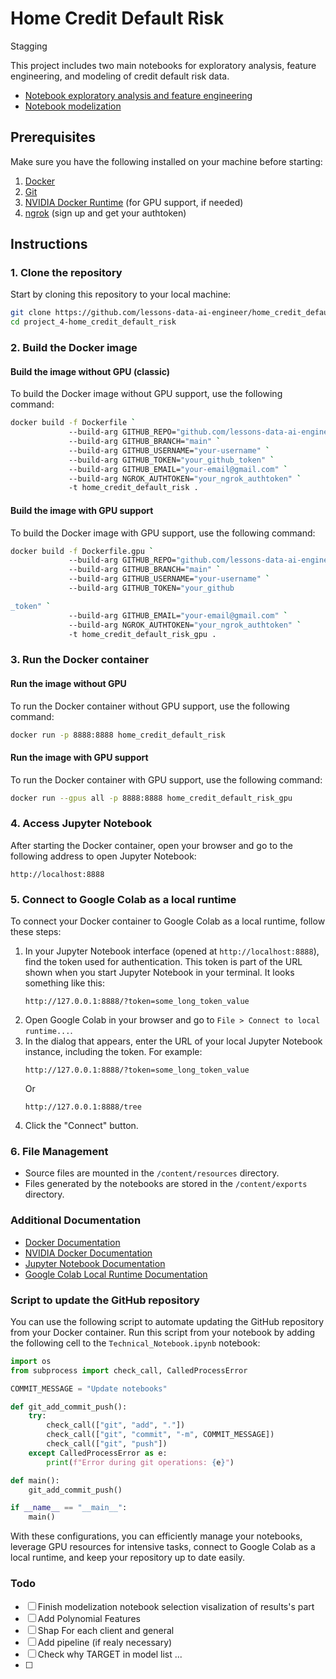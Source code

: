 # Home Credit Default Risk

Stagging

This project includes two main notebooks for exploratory analysis, feature engineering, and modeling of credit default risk data.

- [Notebook exploratory analysis and feature engineering](./Fusilier_Antoine_1_notebook_exploratory_analysis_and_cleaning_and_feature_enginering_022024.ipynb)
- [Notebook modelization](./Fusilier_Antoine_2_notebook_modelization_032024.ipynb)

## Prerequisites

Make sure you have the following installed on your machine before starting:

1. [Docker](https://docs.docker.com/get-docker/)
2. [Git](https://git-scm.com/book/en/v2/Getting-Started-Installing-Git)
3. [NVIDIA Docker Runtime](https://docs.nvidia.com/datacenter/cloud-native/container-toolkit/install-guide.html) (for GPU support, if needed)
4. [ngrok](https://dashboard.ngrok.com/signup) (sign up and get your authtoken)

## Instructions

### 1. Clone the repository

Start by cloning this repository to your local machine:

```sh
git clone https://github.com/lessons-data-ai-engineer/home_credit_default_risk.git
cd project_4-home_credit_default_risk
```

### 2. Build the Docker image

#### Build the image without GPU (classic)

To build the Docker image without GPU support, use the following command:

```sh
docker build -f Dockerfile `
             --build-arg GITHUB_REPO="github.com/lessons-data-ai-engineer/home_credit_default_risk.git" `
             --build-arg GITHUB_BRANCH="main" `
             --build-arg GITHUB_USERNAME="your-username" `
             --build-arg GITHUB_TOKEN="your_github_token" `
             --build-arg GITHUB_EMAIL="your-email@gmail.com" `
             --build-arg NGROK_AUTHTOKEN="your_ngrok_authtoken" `
             -t home_credit_default_risk .
```

#### Build the image with GPU support

To build the Docker image with GPU support, use the following command:

```sh
docker build -f Dockerfile.gpu `
             --build-arg GITHUB_REPO="github.com/lessons-data-ai-engineer/home_credit_default_risk.git" `
             --build-arg GITHUB_BRANCH="main" `
             --build-arg GITHUB_USERNAME="your-username" `
             --build-arg GITHUB_TOKEN="your_github

_token" `
             --build-arg GITHUB_EMAIL="your-email@gmail.com" `
             --build-arg NGROK_AUTHTOKEN="your_ngrok_authtoken" `
             -t home_credit_default_risk_gpu .
```

### 3. Run the Docker container

#### Run the image without GPU

To run the Docker container without GPU support, use the following command:

```sh
docker run -p 8888:8888 home_credit_default_risk
```

#### Run the image with GPU support

To run the Docker container with GPU support, use the following command:

```sh
docker run --gpus all -p 8888:8888 home_credit_default_risk_gpu
```

### 4. Access Jupyter Notebook

After starting the Docker container, open your browser and go to the following address to open Jupyter Notebook:

```
http://localhost:8888
```

### 5. Connect to Google Colab as a local runtime

To connect your Docker container to Google Colab as a local runtime, follow these steps:

1. In your Jupyter Notebook interface (opened at `http://localhost:8888`), find the token used for authentication. This token is part of the URL shown when you start Jupyter Notebook in your terminal. It looks something like this:
   ```
   http://127.0.0.1:8888/?token=some_long_token_value
   ```
2. Open Google Colab in your browser and go to `File > Connect to local runtime...`.
3. In the dialog that appears, enter the URL of your local Jupyter Notebook instance, including the token. For example:
   ```
   http://127.0.0.1:8888/?token=some_long_token_value
   ```
   Or
   ```
   http://127.0.0.1:8888/tree
   ```
4. Click the "Connect" button.

### 6. File Management

- Source files are mounted in the `/content/resources` directory.
- Files generated by the notebooks are stored in the `/content/exports` directory.

### Additional Documentation

- [Docker Documentation](https://docs.docker.com/)
- [NVIDIA Docker Documentation](https://docs.nvidia.com/datacenter/cloud-native/container-toolkit/install-guide.html)
- [Jupyter Notebook Documentation](https://jupyter-notebook.readthedocs.io/en/stable/)
- [Google Colab Local Runtime Documentation](https://research.google.com/colaboratory/local-runtimes.html)

### Script to update the GitHub repository

You can use the following script to automate updating the GitHub repository from your Docker container. Run this script from your notebook by adding the following cell to the `Technical_Notebook.ipynb` notebook:

```python
import os
from subprocess import check_call, CalledProcessError

COMMIT_MESSAGE = "Update notebooks"

def git_add_commit_push():
    try:
        check_call(["git", "add", "."])
        check_call(["git", "commit", "-m", COMMIT_MESSAGE])
        check_call(["git", "push"])
    except CalledProcessError as e:
        print(f"Error during git operations: {e}")

def main():
    git_add_commit_push()

if __name__ == "__main__":
    main()
```

With these configurations, you can efficiently manage your notebooks, leverage GPU resources for intensive tasks, connect to Google Colab as a local runtime, and keep your repository up to date easily.

### Todo

- [ ] Finish modelization notebook selection visalization of results's part
- [ ] Add Polynomial Features
- [ ] Shap For each client and general
- [ ] Add pipeline (if realy necessary)
- [ ] Check why TARGET in model list ...
- [ ] 